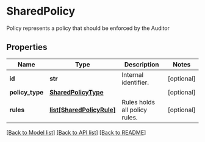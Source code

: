 # SharedPolicy

Policy represents a policy that should be enforced by the Auditor

## Properties
Name | Type | Description | Notes
------------ | ------------- | ------------- | -------------
**id** | **str** | Internal identifier.  | [optional] 
**policy_type** | [**SharedPolicyType**](SharedPolicyType.md) |  | [optional] 
**rules** | [**list[SharedPolicyRule]**](SharedPolicyRule.md) | Rules holds all policy rules.  | [optional] 

[[Back to Model list]](../README.md#documentation-for-models) [[Back to API list]](../README.md#documentation-for-api-endpoints) [[Back to README]](../README.md)


